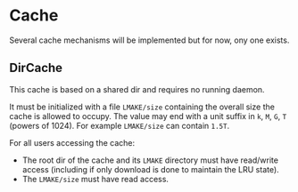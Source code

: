 <!-- This file is part of the open-lmake distribution (git@github.com:cesar-douady/open-lmake.git)-->
<!-- Copyright (c) 2023-2025 Doliam-->
<!-- This program is free software: you can redistribute/modify under the terms of the GPL-v3 (https://www.gnu.org/licenses/gpl-3.0.html).-->
<!-- This program is distributed WITHOUT ANY WARRANTY, without even the implied warranty of MERCHANTABILITY or FITNESS FOR A PARTICULAR PURPOSE.-->

# Cache

Several cache mechanisms will be implemented but for now, ony one exists.

## DirCache

This cache is based on a shared dir and requires no running daemon.

It must be initialized with a file `LMAKE/size` containing the overall size the cache is allowed to occupy.
The value may end with a unit suffix in `k`, `M`, `G`, `T` (powers of 1024).
For example `LMAKE/size` can contain `1.5T`.

For all users accessing the cache:

- The root dir of the cache and its `LMAKE` directory must have read/write access (including if only download is done to maintain the LRU state).
- The `LMAKE/size` must have read access.
